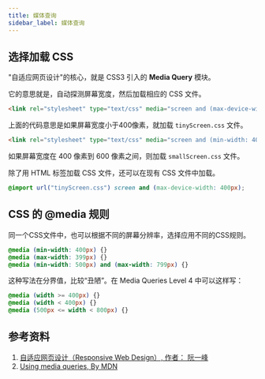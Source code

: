 ```yaml
---
title: 媒体查询
sidebar_label: 媒体查询
---
```


## 选择加载 CSS

"自适应网页设计"的核心，就是 CSS3 引入的 **Media Query** 模块。

它的意思就是，自动探测屏幕宽度，然后加载相应的 CSS 文件。

```html
<link rel="stylesheet" type="text/css" media="screen and (max-device-width: 400px)" href="tinyScreen.css" />
```

上面的代码意思是如果屏幕宽度小于400像素，就加载 `tinyScreen.css` 文件。

```html
<link rel="stylesheet" type="text/css" media="screen and (min-width: 400px) and (max-device-width: 600px)" href="smallScreen.css" />
```

如果屏幕宽度在 400 像素到 600 像素之间，则加载 `smallScreen.css` 文件。

除了用 HTML 标签加载 CSS 文件，还可以在现有 CSS 文件中加载。

```css
@import url("tinyScreen.css") screen and (max-device-width: 400px);
```

## CSS 的 @media 规则

同一个CSS文件中，也可以根据不同的屏幕分辨率，选择应用不同的CSS规则。

```css
@media (min-width: 400px) {}
@media (max-width: 399px) {}
@media (min-width: 500px) and (max-width: 799px) {}
```

这种写法在分界值，比较“丑陋”。在 Media Queries Level 4 中可以这样写：

```css
@media (width >= 400px) {}
@media (width < 400px) {}
@media (500px <= width < 800px) {}
```

## 参考资料

1. [自适应网页设计（Responsive Web Design）, 作者： 阮一峰](http://www.ruanyifeng.com/blog/2012/05/responsive_web_design.html)
2. [Using media queries, By MDN](https://developer.mozilla.org/en-US/docs/Web/CSS/Media_Queries/Using_media_queries#Syntax)
